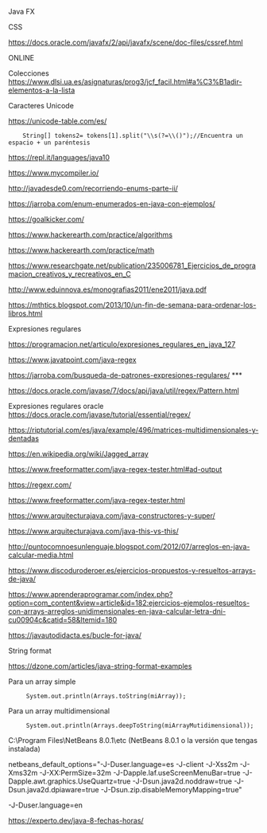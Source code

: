   Java FX  
  
  CSS  
  
  https://docs.oracle.com/javafx/2/api/javafx/scene/doc-files/cssref.html  
  
  
  
  ONLINE   

Colecciones  
https://www.dlsi.ua.es/asignaturas/prog3/jcf_facil.html#a%C3%B1adir-elementos-a-la-lista



Caracteres Unicode  

https://unicode-table.com/es/  

        String[] tokens2= tokens[1].split("\\s(?=\\()");//Encuentra un espacio + un paréntesis  
        
        



https://repl.it/languages/java10  

https://www.mycompiler.io/  

http://javadesde0.com/recorriendo-enums-parte-ii/   

https://jarroba.com/enum-enumerados-en-java-con-ejemplos/  


https://goalkicker.com/  

https://www.hackerearth.com/practice/algorithms  

https://www.hackerearth.com/practice/math  

https://www.researchgate.net/publication/235006781_Ejercicios_de_programacion_creativos_y_recreativos_en_C  

http://www.eduinnova.es/monografias2011/ene2011/java.pdf  

https://mthtics.blogspot.com/2013/10/un-fin-de-semana-para-ordenar-los-libros.html  

Expresiones regulares  

https://programacion.net/articulo/expresiones_regulares_en_java_127  

  
  https://www.javatpoint.com/java-regex  
    
      
 https://jarroba.com/busqueda-de-patrones-expresiones-regulares/      ***   
 
 https://docs.oracle.com/javase/7/docs/api/java/util/regex/Pattern.html  
 
 
  Expresiones regulares oracle 
https://docs.oracle.com/javase/tutorial/essential/regex/  

https://riptutorial.com/es/java/example/496/matrices-multidimensionales-y-dentadas  
  
https://en.wikipedia.org/wiki/Jagged_array     

https://www.freeformatter.com/java-regex-tester.html#ad-output  

https://regexr.com/  

https://www.freeformatter.com/java-regex-tester.html  

https://www.arquitecturajava.com/java-constructores-y-super/  

https://www.arquitecturajava.com/java-this-vs-this/  

http://puntocomnoesunlenguaje.blogspot.com/2012/07/arreglos-en-java-calcular-media.html  

https://www.discoduroderoer.es/ejercicios-propuestos-y-resueltos-arrays-de-java/  

https://www.aprenderaprogramar.com/index.php?option=com_content&view=article&id=182:ejercicios-ejemplos-resueltos-con-arrays-arreglos-unidimensionales-en-java-calcular-letra-dni-cu00904c&catid=58&Itemid=180  

https://javautodidacta.es/bucle-for-java/  

String format  

https://dzone.com/articles/java-string-format-examples   



Para un array simple

         System.out.println(Arrays.toString(miArray));

Para un array multidimensional

         System.out.println(Arrays.deepToString(miArrayMutidimensional));





  



    
  


C:\Program Files\NetBeans 8.0.1\etc
(NetBeans 8.0.1 o la versión que tengas instalada)



netbeans_default_options="-J-Duser.language=es -J-client -J-Xss2m -J-Xms32m -J-XX:PermSize=32m -J-Dapple.laf.useScreenMenuBar=true -J-Dapple.awt.graphics.UseQuartz=true -J-Dsun.java2d.noddraw=true -J-Dsun.java2d.dpiaware=true -J-Dsun.zip.disableMemoryMapping=true"



-J-Duser.language=en  
  
https://experto.dev/java-8-fechas-horas/  
    






